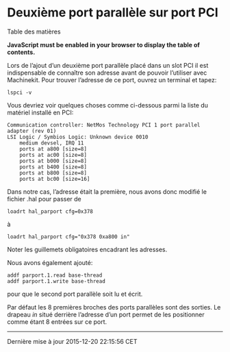Deuxième port parallèle sur port PCI
====================================

Table des matières

**JavaScript must be enabled in your browser to display the table of contents.**

Lors de l’ajout d’un deuxième port parallèle placé dans un slot PCI il est indispensable de connaître son adresse avant de pouvoir l’utiliser avec Machinekit. Pour trouver l’adresse de ce port, ouvrez un terminal et tapez:

    lspci -v

Vous devriez voir quelques choses comme ci-dessous parmi la liste du matériel installé en PCI:

    Communication controller: NetMos Technology PCI 1 port parallel adapter (rev 01)
    LSI Logic / Symbios Logic: Unknown device 0010
        medium devsel, IRQ 11
        ports at a800 [size=8]
        ports at ac00 [size=8]
        ports at b000 [size=8]
        ports at b400 [size=8]
        ports at b800 [size=8]
        ports at bc00 [size=16]

Dans notre cas, l’adresse était la première, nous avons donc modifié le fichier .hal pour passer de

    loadrt hal_parport cfg=0x378

à

    loadrt hal_parport cfg="0x378 0xa800 in"

Noter les guillemets obligatoires encadrant les adresses.

Nous avons également ajouté:

    addf parport.1.read base-thread
    addf parport.1.write base-thread

pour que le second port parallèle soit lu et écrit.

Par défaut les 8 premières broches des ports parallèles sont des sorties. Le drapeau *in* situé derrière l’adresse d’un port permet de les positionner comme étant 8 entrées sur ce port.

------------------------------------------------------------------------

Dernière mise à jour 2015-12-20 22:15:56 CET


